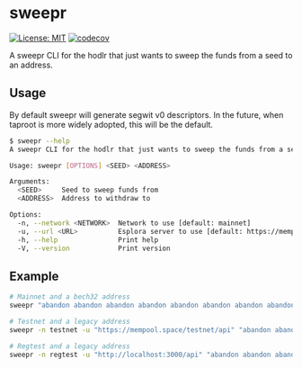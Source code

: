 # sweepr

[![License: MIT](https://img.shields.io/badge/License-MIT-yellow.svg)](https://opensource.org/licenses/MIT)
[![codecov](https://codecov.io/gh/realeinherjar/sweepr/branch/main/graph/badge.svg?token=7NRUC51LLY)](https://codecov.io/gh/realeinherjar/sweepr)

A sweepr CLI for the hodlr that just wants to sweep the funds from a seed to an address.

## Usage

By default sweepr will generate segwit v0 descriptors.
In the future, when taproot is more widely adopted, this will be the default.

```bash
$ sweepr --help
A sweepr CLI for the hodlr that just wants to sweep the funds from a seed to an address

Usage: sweepr [OPTIONS] <SEED> <ADDRESS>

Arguments:
  <SEED>     Seed to sweep funds from
  <ADDRESS>  Address to withdraw to

Options:
  -n, --network <NETWORK>  Network to use [default: mainnet]
  -u, --url <URL>          Esplora server to use [default: https://mempool.space/api]
  -h, --help               Print help
  -V, --version            Print version
```

## Example

```bash
# Mainnet and a bech32 address
sweepr "abandon abandon abandon abandon abandon abandon abandon abandon abandon abandon abandon cactus" bc1qar0srrr7xfkvy5l643lydnw9re59gtzzwf5mdq

# Testnet and a legacy address
sweepr -n testnet -u "https://mempool.space/testnet/api" "abandon abandon abandon abandon abandon abandon abandon abandon abandon abandon abandon cactus" mipcBbFg9gMiCh81Kj8tqqdgoZub1ZJRfn

# Regtest and a legacy address
sweepr -n regtest -u "http://localhost:3000/api" "abandon abandon abandon abandon abandon abandon abandon abandon abandon abandon abandon cactus" mipcBbFg9gMiCh81Kj8tqqdgoZub1ZJRfn
```
